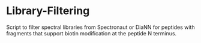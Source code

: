 # Library-Filtering
 Script to filter spectral libraries from Spectronaut or DiaNN for peptides with fragments that support biotin modification at the peptide N terminus.

